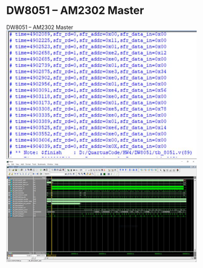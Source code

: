 # DW8051 – AM2302 Master
 DW8051 – AM2302 Master
![image](https://github.com/UJ-SIAO/DW8051---AM2302-Master/blob/main/text.JPG)
![image](https://github.com/UJ-SIAO/DW8051---AM2302-Master/blob/main/wave.JPG)

